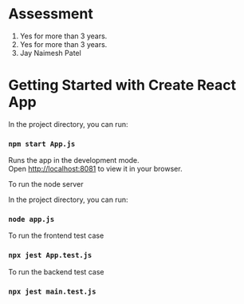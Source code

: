# Assessment
1. Yes for more than 3 years.
2. Yes for more than 3 years.
3. Jay Naimesh Patel



# Getting Started with Create React App

In the project directory, you can run:

### `npm start App.js`

Runs the app in the development mode.\
Open [http://localhost:8081](http://localhost:8081) to view it in your browser.

To run the node server 

In the project directory, you can run:

### `node app.js`

To run the frontend test case

### `npx jest App.test.js`

To run the backend test case

### `npx jest main.test.js`

